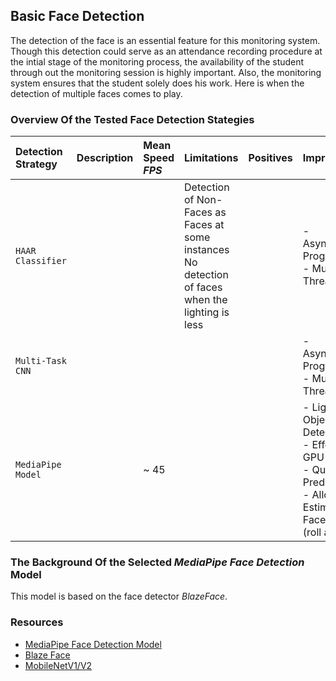 ## Basic Face Detection
The detection of the face is an essential feature for this monitoring system. Though this detection could serve as an attendance recording procedure at the intial stage of the monitoring process, the availability of the student through out the monitoring session is highly important.
Also, the monitoring system ensures that the student solely does his work. Here is when the detection of multiple faces comes to play.

### **Overview Of the Tested Face Detection Stategies**

| Detection Strategy | Description | Mean Speed _FPS_ | Limitations | Positives|Improvements|
|:---|:---|:---|:---|:---|:---|
| `HAAR Classifier` | | | Detection of Non-Faces as Faces at some instances <br> No detection of faces when the lighting is less| |- Asynchronous Programming<br> - Multi-Threading|
| `Multi-Task CNN`| | | | |- Asynchronous Programming<br> - Multi-Threading|
| `MediaPipe Model`| | ~ 45 | | | - Lightweight Object Detection <br> - Effective GPU utilization <br> - Quality Prediction <br> - Allows Estimation Face Rotation (roll angle) |

### The Background Of the Selected _MediaPipe Face Detection_ Model
This model is based on the face detector _BlazeFace_. 
### Resources
- [MediaPipe Face Detection Model](https://google.github.io/mediapipe/solutions/face_detection)  
- [Blaze Face](https://arxiv.org/abs/1907.05047)
- [MobileNetV1/V2](https://ai.googleblog.com/2018/04/mobilenetv2-next-generation-of-on.html)



